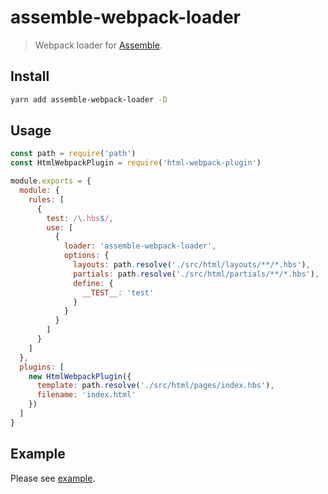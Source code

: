 # assemble-webpack-loader

> Webpack loader for [Assemble](https://github.com/assemble/assemble).

## Install

```bash
yarn add assemble-webpack-loader -D
```

## Usage

```js
const path = require('path')
const HtmlWebpackPlugin = require('html-webpack-plugin')

module.exports = {
  module: {
    rules: [
      {
        test: /\.hbs$/,
        use: [
          {
            loader: 'assemble-webpack-loader',
            options: {
              layouts: path.resolve('./src/html/layouts/**/*.hbs'),
              partials: path.resolve('./src/html/partials/**/*.hbs'),
              define: {
                __TEST__: 'test'
              }
            }
          }
        ]
      }
    ]
  },
  plugins: [
    new HtmlWebpackPlugin({
      template: path.resolve('./src/html/pages/index.hbs'),
      filename: 'index.html'
    })
  ]
}
```

## Example

Please see [example](./example).

